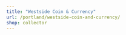 ```yaml
---
title: "Westside Coin & Currency"
url: /portland/westside-coin-and-currency/
shop: collector
---
```


